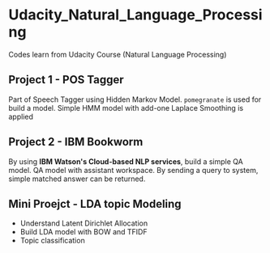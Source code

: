 # Udacity_Natural_Language_Processing
Codes learn from Udacity Course (Natural Language Processing)

## Project 1 - POS Tagger
Part of Speech Tagger using Hidden Markov Model.
`pomegranate` is used for build a model.
Simple HMM model with add-one Laplace Smoothing is applied


## Project 2 - IBM Bookworm
By using **IBM Watson's Cloud-based NLP services**, build a simple QA model.
QA model with assistant workspace. By sending a query to system, simple matched answer can be returned.

## Mini Proejct - LDA topic Modeling
* Understand Latent Dirichlet Allocation
* Build LDA model with BOW and TFIDF
* Topic classification
